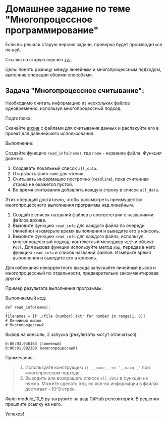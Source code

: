 # Домашнее задание по теме "Многопроцессное программирование"

Если вы решали старую версию задачи, проверка будет производиться по ней.

Ссылка на старую версию [тут](https://docs.google.com/document/d/13mimuzrJq00M1AXldpbq39CgNzrGAVGOgnM_9QCltaU/edit?usp=sharing).

Цель: понять разницу между линейным и многопроцессным подходом, выполнив
операции обоими способами.

## Задача "Многопроцессное считывание":

Необходимо считать информацию из нескольких файлов одновременно,
используя многопроцессный подход.

Подготовка:

Скачайте [архив](https://drive.google.com/file/d/1YqBBelk2Pedfrg9GyXTGYvpa8Qb5CNd6/view?usp=sharing)
с файлами для считывания данных и распакуйте его в
проект для дальнейшего использования.

Выполнение:

Создайте функцию ```read_info(name)```, где ```name``` - название файла.
Функция должна:
1. Создавать локальный список ```all_data```.
2. Открывать файл ```name``` для чтения.
3. Считывать информацию построчно (```readline```), пока считанная строка не
   окажется пустой.
4. Во время считывания добавлять каждую строку в список ```all_data```.

Этих операций достаточно, чтобы рассмотреть преимущество
многопроцессного выполнения программы над линейным.
1. Создайте список названий файлов в соответствии с названиями файлов
   архива.
2. Вызовите функцию ```read_info``` для каждого файла по очереди (линейно) и
   измерьте время выполнения и выведите его в консоль.
3. Вызовите функцию ```read_info``` для каждого файла, используя
   многопроцессный подход: контекстный менеджер ```with``` и объект ```Pool```.
   Для вызова функции используйте метод ```map```, передав в него функцию
   ```read_info``` и список названий файлов. Измерьте время выполнения и
   выведите его в консоль.

Для избежания некорректного вывода запускайте линейный вызов и
многопроцессный по отдельности, предварительно закомментировав другой.

Пример результата выполнения программы:

Выполняемый код:
```
def read_info(name):
...
filenames = [f'./file {number}.txt' for number in range(1, 5)]
# Линейный вызов
# Многопроцессный
```

Вывод на консоль, 2 запуска (результаты могут отличаться):
```
0:00:03.046163 (линейный)
0:00:01.092300 (многопроцессный)
```

Примечания:
> 1. Используйте конструкцию ```if __name__ == '__main__'``` при многопроссном
     подходе.
> 2. Выводить или возвращать список ```all_data``` в функции не нужно. Можете
     сделать это, но кол-во информации в файлах достигает - 10^9 строк.

Файл module_10_5.py загрузите на ваш GitHub репозиторий. В решении пришлите
ссылку на него.

Успехов!
